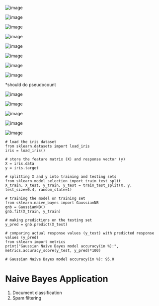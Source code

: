 ![image](https://user-images.githubusercontent.com/60442877/193882146-659acf27-335c-4449-ad01-22760d4765ab.png)

![image](https://user-images.githubusercontent.com/60442877/193882213-5f2639d7-3ce9-4e24-961e-57910a377415.png)

![image](https://user-images.githubusercontent.com/60442877/193882356-df09a746-fa45-466e-acc3-3ed40b3bc451.png)

![image](https://user-images.githubusercontent.com/60442877/193882720-11b20d3c-9819-4bc0-82c3-9d98b6416cb3.png)

![image](https://user-images.githubusercontent.com/60442877/193882930-68a01f37-4f54-4ac5-959f-0274b4ccc259.png)

![image](https://user-images.githubusercontent.com/60442877/193883397-1a47f0f5-b328-4a91-b515-33b574472e1e.png)

![image](https://user-images.githubusercontent.com/60442877/193883459-1d133ad7-b869-4afa-80a1-a2a42981d28f.png)

![image](https://user-images.githubusercontent.com/60442877/193883615-dc910803-b5ee-488d-8aa8-dae6a4cfc94b.png)

*should do pseudocount

![image](https://user-images.githubusercontent.com/60442877/193884097-c4df7b14-2512-4a98-8be6-93fc409a7f9b.png)

![image](https://user-images.githubusercontent.com/60442877/193884188-b8d2b8a9-f7ba-430f-9dc5-2ca27ed71bca.png)

![image](https://user-images.githubusercontent.com/60442877/193884403-98962d68-3df7-4833-984c-bf6dea868e04.png)

![image](https://user-images.githubusercontent.com/60442877/193884499-e55aa349-25ef-4b8b-9550-6ff993c3ecbc.png)

![image](https://user-images.githubusercontent.com/60442877/193884726-a3017faf-4222-487a-b877-5919462af9c0.png)

    # load the iris dataset
    from sklearn.datasets import load_iris
    iris = load_iris()

    # store the feature matrix (X) and response vector (y)
    X = iris.data
    y = iris.target

    # splitting X and y into training and testing sets
    from sklearn.model_selection import train_test_split
    X_train, X_test, y_train, y_test = train_test_split(X, y, test_size=0.4, random_state=1)

    # training the model on training set
    from sklearn.naive_bayes import GaussianNB
    gnb = GaussianNB()
    gnb.fit(X_train, y_train)

    # making predictions on the testing set
    y_pred = gnb.predict(X_test)

    # comparing actual response values (y_test) with predicted response values (y_pred)
    from sklearn import metrics
    print("Gaussian Naive Bayes model accuracy(in %):", metrics.accuracy_score(y_test, y_pred)*100)
    
    # Gaussian Naive Bayes model accuracy(in %): 95.0
    
# Naive Bayes Application
1. Document classification 
2. Spam filtering
